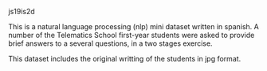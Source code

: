 js19is2d

This is a natural language processing (nlp) mini dataset written in spanish.
A number of the Telematics School first-year students were asked to provide brief answers to a several questions, in a two stages exercise.

This dataset includes the original writting of the students in jpg format.

